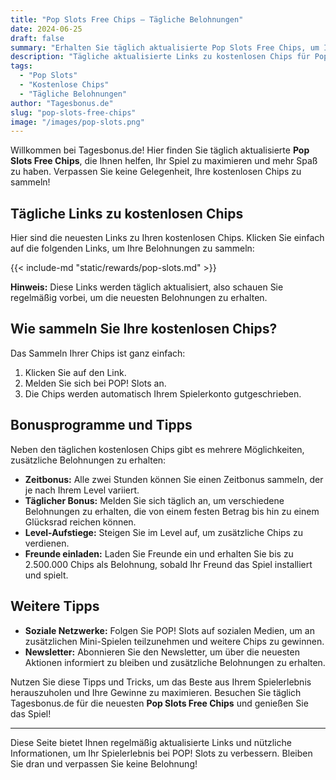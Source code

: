 ```yaml
---
title: "Pop Slots Free Chips – Tägliche Belohnungen"
date: 2024-06-25
draft: false
summary: "Erhalten Sie täglich aktualisierte Pop Slots Free Chips, um Ihr Spielerlebnis zu maximieren. Besuchen Sie uns täglich, um die neuesten Belohnungen zu sammeln."
description: "Tägliche aktualisierte Links zu kostenlosen Chips für Pop Slots. Nutzen Sie unsere Tipps und sammeln Sie Ihre Belohnungen."
tags:
  - "Pop Slots"
  - "Kostenlose Chips"
  - "Tägliche Belohnungen"
author: "Tagesbonus.de"
slug: "pop-slots-free-chips"
image: "/images/pop-slots.png"
---
```


Willkommen bei Tagesbonus.de! Hier finden Sie täglich aktualisierte **Pop Slots Free Chips**, die Ihnen helfen, Ihr Spiel zu maximieren und mehr Spaß zu haben. Verpassen Sie keine Gelegenheit, Ihre kostenlosen Chips zu sammeln!

## Tägliche Links zu kostenlosen Chips

Hier sind die neuesten Links zu Ihren kostenlosen Chips. Klicken Sie einfach auf die folgenden Links, um Ihre Belohnungen zu sammeln:

{{< include-md "static/rewards/pop-slots.md" >}}

**Hinweis:** Diese Links werden täglich aktualisiert, also schauen Sie regelmäßig vorbei, um die neuesten Belohnungen zu erhalten.

## Wie sammeln Sie Ihre kostenlosen Chips?

Das Sammeln Ihrer Chips ist ganz einfach:
1. Klicken Sie auf den Link.
2. Melden Sie sich bei POP! Slots an.
3. Die Chips werden automatisch Ihrem Spielerkonto gutgeschrieben.

## Bonusprogramme und Tipps

Neben den täglichen kostenlosen Chips gibt es mehrere Möglichkeiten, zusätzliche Belohnungen zu erhalten:

- **Zeitbonus:** Alle zwei Stunden können Sie einen Zeitbonus sammeln, der je nach Ihrem Level variiert.
- **Täglicher Bonus:** Melden Sie sich täglich an, um verschiedene Belohnungen zu erhalten, die von einem festen Betrag bis hin zu einem Glücksrad reichen können.
- **Level-Aufstiege:** Steigen Sie im Level auf, um zusätzliche Chips zu verdienen.
- **Freunde einladen:** Laden Sie Freunde ein und erhalten Sie bis zu 2.500.000 Chips als Belohnung, sobald Ihr Freund das Spiel installiert und spielt.

## Weitere Tipps

- **Soziale Netzwerke:** Folgen Sie POP! Slots auf sozialen Medien, um an zusätzlichen Mini-Spielen teilzunehmen und weitere Chips zu gewinnen.
- **Newsletter:** Abonnieren Sie den Newsletter, um über die neuesten Aktionen informiert zu bleiben und zusätzliche Belohnungen zu erhalten.

Nutzen Sie diese Tipps und Tricks, um das Beste aus Ihrem Spielerlebnis herauszuholen und Ihre Gewinne zu maximieren. Besuchen Sie täglich Tagesbonus.de für die neuesten **Pop Slots Free Chips** und genießen Sie das Spiel!

---

Diese Seite bietet Ihnen regelmäßig aktualisierte Links und nützliche Informationen, um Ihr Spielerlebnis bei POP! Slots zu verbessern. Bleiben Sie dran und verpassen Sie keine Belohnung!